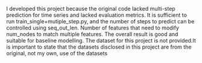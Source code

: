 I developed this project because the original code lacked multi-step prediction for time series and lacked evaluation metrics.
It is sufficient to run train_single+mutiple_step.py, and the number of steps to predict can be controlled using seq_out_len. Number of features that need to modify num_nodes to match multiple features.
The overall result is good and suitable for baseline modelling. 
The dataset for this project is not provided.It is important to state that the datasets disclosed in this project are from the original, not my own, use of the datasets
